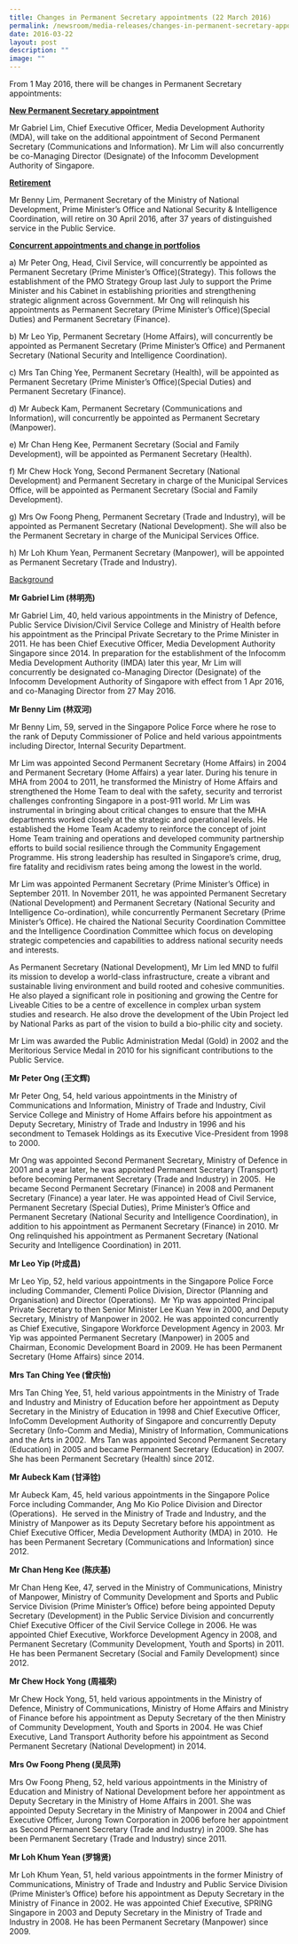 ```yaml
---
title: Changes in Permanent Secretary appointments (22 March 2016)
permalink: /newsroom/media-releases/changes-in-permanent-secretary-appointments-22-mar-2016/
date: 2016-03-22
layout: post
description: ""
image: ""
---
```

From 1 May 2016, there will be changes in Permanent Secretary appointments: &nbsp; &nbsp; &nbsp;  
  
<u>**New Permanent Secretary appointment**</u>

Mr Gabriel Lim, Chief Executive Officer, Media Development Authority (MDA), will take on the additional appointment of Second Permanent Secretary (Communications and Information). Mr Lim will also concurrently be co-Managing Director (Designate) of the Infocomm Development Authority of Singapore. &nbsp;  
  
<u>**Retirement**</u>
  
Mr Benny Lim, Permanent Secretary of the Ministry of National Development, Prime Minister’s Office and National Security &amp; Intelligence Coordination, will retire on 30 April 2016, after 37 years of distinguished service in the Public Service.&nbsp;  
  
<u>**Concurrent appointments and change in portfolios**</u>

a) Mr Peter Ong, Head, Civil Service, will concurrently be appointed as Permanent Secretary (Prime Minister’s Office)(Strategy). This follows the establishment of the PMO Strategy Group last July to support the Prime Minister and his Cabinet in establishing priorities and strengthening strategic alignment across Government. Mr Ong will relinquish his appointments as Permanent Secretary (Prime Minister’s Office)(Special Duties) and Permanent Secretary (Finance). &nbsp;&nbsp;  
  
b) Mr Leo Yip, Permanent Secretary (Home Affairs), will concurrently be appointed as Permanent Secretary (Prime Minister’s Office) and Permanent Secretary (National Security and Intelligence Coordination). &nbsp;  
  
c) Mrs Tan Ching Yee, Permanent Secretary (Health), will be appointed as Permanent Secretary (Prime Minister’s Office)(Special Duties) and Permanent Secretary (Finance).  
  
d) Mr Aubeck Kam, Permanent Secretary (Communications and Information), will concurrently be appointed as Permanent Secretary (Manpower).&nbsp;  
  
e) Mr Chan Heng Kee, Permanent Secretary (Social and Family Development), will be appointed as Permanent Secretary (Health).&nbsp;  
  
f) Mr Chew Hock Yong, Second Permanent Secretary (National Development) and Permanent Secretary in charge of the Municipal Services Office, will be appointed as Permanent Secretary (Social and Family Development).  
  
g) Mrs Ow Foong Pheng, Permanent Secretary (Trade and Industry), will be appointed as Permanent Secretary (National Development). She will also be the Permanent Secretary in charge of the Municipal Services Office.  
  
h) Mr Loh Khum Yean, Permanent Secretary (Manpower), will be appointed as Permanent Secretary (Trade and Industry).  
  
  
<u>Background</u>&nbsp;  
  
**Mr Gabriel Lim (林明亮)** 

Mr Gabriel Lim, 40, held various appointments in the Ministry of Defence, Public Service Division/Civil Service College and Ministry of Health before his appointment as the Principal Private Secretary to the Prime Minister in 2011. He has been Chief Executive Officer, Media Development Authority Singapore since 2014. In preparation for the establishment of the Infocomm Media Development Authority (IMDA) later this year, Mr Lim will concurrently be designated co-Managing Director (Designate) of the Infocomm Development Authority of Singapore with effect from 1 Apr 2016, and co-Managing Director from 27 May 2016.  
  
**Mr Benny Lim (林双河)**  

Mr Benny Lim, 59, served in the Singapore Police Force where he rose to the rank of Deputy Commissioner of Police and held various appointments including Director, Internal Security Department.&nbsp;  
  
Mr Lim was appointed Second Permanent Secretary (Home Affairs) in 2004 and Permanent Secretary (Home Affairs) a year later. During his tenure in MHA from 2004 to 2011, he transformed the Ministry of Home Affairs and strengthened the Home Team to deal with the safety, security and terrorist challenges confronting Singapore in a post-911 world. Mr Lim was instrumental in bringing about critical changes to ensure that the MHA departments worked closely at the strategic and operational levels. He established the Home Team Academy to reinforce the concept of joint Home Team training and operations and developed community partnership efforts to build social resilience through the Community Engagement Programme. His strong leadership has resulted in Singapore’s crime, drug, fire fatality and recidivism rates being among the lowest in the world.  
  
Mr Lim was appointed Permanent Secretary (Prime Minister’s Office) in September 2011. In November 2011, he was appointed Permanent Secretary (National Development) and Permanent Secretary (National Security and Intelligence Co-ordination), while concurrently Permanent Secretary (Prime Minister’s Office). He chaired the National Security Coordination Committee and the Intelligence Coordination Committee which focus on developing strategic competencies and capabilities to address national security needs and interests.&nbsp;  
  
As Permanent Secretary (National Development), Mr Lim led MND to fulfil its mission to develop a world-class infrastructure, create a vibrant and sustainable living environment and build rooted and cohesive communities. He also played a significant role in positioning and growing the Centre for Liveable Cities to be a centre of excellence in complex urban system studies and research. He also drove the development of the Ubin Project led by National Parks as part of the vision to build a bio-philic city and society.  
  
Mr Lim was awarded the Public Administration Medal (Gold) in 2002 and the Meritorious Service Medal in 2010 for his significant contributions to the Public Service.&nbsp;  
  
**Mr Peter Ong (王文辉)** 

Mr Peter Ong, 54, held various appointments in the Ministry of Communications and Information, Ministry of Trade and Industry, Civil Service College and Ministry of Home Affairs before his appointment as Deputy Secretary, Ministry of Trade and Industry in 1996 and his secondment to Temasek Holdings as its Executive Vice-President from 1998 to 2000.&nbsp;  
  
Mr Ong was appointed Second Permanent Secretary, Ministry of Defence in 2001 and a year later, he was appointed Permanent Secretary (Transport) before becoming Permanent Secretary (Trade and Industry) in 2005. &nbsp;He became Second Permanent Secretary (Finance) in 2008 and Permanent Secretary (Finance) a year later. He was appointed Head of Civil Service, Permanent Secretary (Special Duties), Prime Minister’s Office and Permanent Secretary (National Security and Intelligence Coordination), in addition to his appointment as Permanent Secretary (Finance) in 2010. Mr Ong relinquished his appointment as Permanent Secretary (National Security and Intelligence Coordination) in 2011.&nbsp;  
  
**Mr Leo Yip (叶成昌)**  

Mr Leo Yip, 52, held various appointments in the Singapore Police Force including Commander, Clementi Police Division, Director (Planning and Organisation) and Director (Operations). &nbsp;Mr Yip was appointed Principal Private Secretary to then Senior Minister Lee Kuan Yew in 2000, and Deputy Secretary, Ministry of Manpower in 2002. He was appointed concurrently as Chief Executive, Singapore Workforce Development Agency in 2003. Mr Yip was appointed Permanent Secretary (Manpower) in 2005 and Chairman, Economic Development Board in 2009. He has been Permanent Secretary (Home Affairs) since 2014.  
  
**Mrs Tan Ching Yee (曾庆怡)**

Mrs Tan Ching Yee, 51, held various appointments in the Ministry of Trade and Industry and Ministry of Education before her appointment as Deputy Secretary in the Ministry of Education in 1998 and Chief Executive Officer, InfoComm Development Authority of Singapore and concurrently Deputy Secretary (Info-Comm and Media), Ministry of Information, Communications and the Arts in 2002. &nbsp;Mrs Tan was appointed Second Permanent Secretary (Education) in 2005 and became Permanent Secretary (Education) in 2007. She has been Permanent Secretary (Health) since 2012.&nbsp;  
  
**Mr Aubeck Kam (甘泽铨)**  

Mr Aubeck Kam, 45, held various appointments in the Singapore Police Force including Commander, Ang Mo Kio Police Division and Director (Operations). &nbsp;He served in the Ministry of Trade and Industry, and the Ministry of Manpower as its Deputy Secretary before his appointment as Chief Executive Officer, Media Development Authority (MDA) in 2010. &nbsp;He has been Permanent Secretary (Communications and Information) since 2012.  
  
**Mr Chan Heng Kee (陈庆基)** 

Mr Chan Heng Kee, 47, served in the Ministry of Communications, Ministry of Manpower, Ministry of Community Development and Sports and Public Service Division (Prime Minister’s Office) before being appointed Deputy Secretary (Development) in the Public Service Division and concurrently Chief Executive Officer of the Civil Service College in 2006. He was appointed Chief Executive, Workforce Development Agency in 2008, and Permanent Secretary (Community Development, Youth and Sports) in 2011. He has been Permanent Secretary (Social and Family Development) since 2012. &nbsp; &nbsp; &nbsp; &nbsp;  
  
**Mr Chew Hock Yong (周福荣)**  

Mr Chew Hock Yong, 51, held various appointments in the Ministry of Defence, Ministry of Communications, Ministry of Home Affairs and Ministry of Finance before his appointment as Deputy Secretary of the then Ministry of Community Development, Youth and Sports in 2004. He was Chief Executive, Land Transport Authority before his appointment as Second Permanent Secretary (National Development) in 2014.  
  
**Mrs Ow Foong Pheng (吴凤萍)**  

Mrs Ow Foong Pheng, 52, held various appointments in the Ministry of Education and Ministry of National Development before her appointment as Deputy Secretary in the Ministry of Home Affairs in 2001. She was appointed Deputy Secretary in the Ministry of Manpower in 2004 and Chief Executive Officer, Jurong Town Corporation in 2006 before her appointment as Second Permanent Secretary (Trade and Industry) in 2009. She has been Permanent Secretary (Trade and Industry) since 2011.  
  
**Mr Loh Khum Yean (罗锦贤)**

Mr Loh Khum Yean, 51, held various appointments in the former Ministry of Communications, Ministry of Trade and Industry and Public Service Division (Prime Minister’s Office) before his appointment as Deputy Secretary in the Ministry of Finance in 2002. He was appointed Chief Executive, SPRING Singapore in 2003 and Deputy Secretary in the Ministry of Trade and Industry in 2008. He has been Permanent Secretary (Manpower) since 2009.